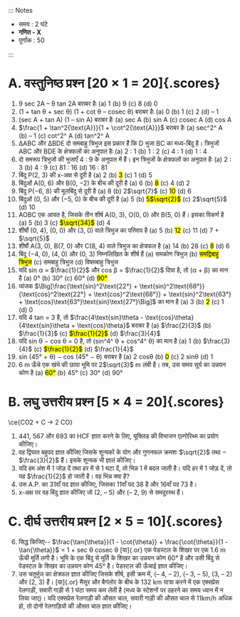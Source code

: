 ::: Notes

- समय : 2 घंटे
- **गणित ‐ X**
- पूर्णांक : 50

:::

# A. वस्तुनिष्ठ प्रश्‍न [20 × 1 = 20]{.scores}

1. 9 sec 2A – 9 tan 2A बराबर हैः
   (a) 1
   (b) 9
   (c) 8
   (d) 0
2. (1 + tan θ + sec θ) (1 + cot θ – cosec θ) बराबर हैः
   (a) 0
   (b) 1
   (c) 2
   (d) – 1
3. (sec A + tan A) (1 – sin A) बराबर हैः
   (a) sec A
   (b) sin A
   (c) cosec A
   (d) cos A
4. $\frac{1 + \tan^2{\text{A}}}{1 + \cot^2{\text{A}}}$ बराबर हैः
   (a) sec^2^ A
   (b) – 1
   (c) cot^2^ A
   (d) tan^2^ A
5. ΔABC और ΔBDE दो समबाहु त्रिभुज इस प्रकार हैं कि D भुजा BC का मध्य-बिंदु है। त्रिभुजों ABC और BDE के क्षेत्रफलों का अनुपात हैः
   (a) 2 : 1
   (b) 1 : 2
   (c) 4 : 1
   (d) 1 : 4
6. दो समरूप त्रिभुजों की भुजाएँ 4 : 9 के अनुपात में हैं। इन त्रिभुजों के क्षेत्रफलों का अनुपात हैः
   (a) 2 : 3
   (b) 4 : 9
   (c) 81 : 16
   (d) 16 : 81
7. बिंदु P(2, 3) की x-अक्ष से दूरी है
   (a) 2
   (b) <mark>3</mark>
   (c) 1
   (d) 5
8. बिंदुओं A(0, 6) और B(0, −2) के बीच की दूरी है
   (a) 6
   (b) <mark>8</mark>
   (c) 4
   (d) 2
9. बिंदु P(−6, 8) की मूलबिंदु से दूरी है
   (a) 8
   (b) 2$\sqrt{7}$
   (c) <mark>10</mark>
   (d) 6
10. बिंदुओं (0, 5) और (−5, 0) के बीच की दूरी है
    (a) 5
    (b) <mark>5$\sqrt{2}$</mark>
    (c) 2$\sqrt{5}$
    (d) 10
11. AOBC एक आयत है, जिसके तीन शीर्ष A(0, 3), O(0, 0) और B(5, 0) हैं। इसका विकर्ण है
    (a) 5
    (b) 3
    (c) <mark>$\sqrt{34}$</mark>
    (d) 4
12. शीर्षो (0, 4), (0, 0) और (3, 0) वाले त्रिभुज का परिमाप है
    (a) 5
    (b) <mark>12</mark>
    (c) 11
    (d) 7 + $\sqrt{5}$
13. शीर्षो A(3, 0), B(7, 0) और C(8, 4) वाले त्रिभुज का क्षेत्रफल है
    (a) 14
    (b) 28
    (c) <mark>8</mark>
    (d) 6
14. बिंदु (−4, 0), (4, 0) और (0, 3) निम्नलिखित के शीर्ष हैं
    (a) समकोण त्रिभुज
    (b) <mark>समद्विबाहु त्रिभुज</mark>
    (c) समबाहु त्रिभुज
    (d) विषमबाहु त्रिभुज
15. यदि sin α = $\frac{1}{2}$ और cos β = $\frac{1}{2}$ दिया है, तो (α + β) का मान है
    (a) 0°
    (b) 30°
    (c) 60°
    (d) <mark>90°</mark>
16. व्यंजक $\Big[\frac{\text{sin}^2\text{22°} + \text{sin}^2\text{68°}}{\text{cos}^2\text{22°} + \text{cos}^2\text{68°}} + \text{sin}^2\text{63°} + \text{cos}\text{63°}\text{sin}\text{27°}\Big]$ का मान है
    (a) 3
    (b) <mark>2</mark>
    (c) 1
    (d) 0
17. यदि 4 tan = 3 है, तो $\frac{4\text{sin}\theta - \text{cos}\theta}{4\text{sin}\theta + \text{cos}\theta}$ बराबर है
    (a) $\frac{2}{3}$
    (b) $\frac{1}{3}$
    (c) <mark>$\frac{1}{2}$</mark>
    (d) $\frac{3}{4}$
18. यदि sin θ − cos θ = 0 है, तो (sin^4^ θ + cos^4^ θ) का मान है
    (a) 1
    (b) $\frac{3}{4}$
    (c) <mark>$\frac{1}{2}$</mark>
    (d) $\frac{1}{4}$
19. sin (45° + θ) − cos (45° − θ) बराबर है
    (a) 2 cosθ
    (b) <mark>0</mark>
    (c) 2 sinθ
    (d) 1
20. 6 m ऊँचे एक खंभे की छाया भूमि पर 2$\sqrt{3}$ m लंबी है। तब, उस समय सूर्य का उन्नयन कोण है
    (a) <mark>60°</mark>
    (b) 45°
    (c) 30°
    (d) 90°

# B. लघु उत्तरीय प्रश्‍न [5 × 4 = 20]{.scores}

\ce{CO2 + C -> 2 CO}

1. 441, 567 और 693 का HCF ज्ञात करने के लिए, यूक्लिड की विभाजन एल्गोरिथ्म का प्रयोग कीजिए।
2. वह द्विघात बहुपद ज्ञात कीजिए जिसके शून्यकों के योग और गुणनफल क्रमशः $\sqrt{2}$ तथा −$\frac{3}{2}$ हैं। इसके शून्यक भी ज्ञातं कीजिए।
3. यदि हम अंश में 1 जोड़ दें तथा हर में से 1 घटा दें, तो भिन्न 1 में बदल जाती है। यदि हर में 1 जोड़ दें, तो यह $\frac{1}{2}$ हो जाती है। वह भिन्न क्या है?
4. उस A.P. का 31वाँ पद ज्ञात कीजिए, जिसका 11वाँ पद 38 है और 16वाँ पद 73 है।
5. x-अक्ष पर वह बिंदु ज्ञात कीजिए जो (2, – 5) और (– 2, 9) से समदूरस्थ हैं।

# C. दीर्घ उत्तरीय प्रश्‍न [2 × 5 = 10]{.scores}

6. सिद्ध किजिए-- $\frac{\tan{\theta}}{1 - \cot{\theta}} + \frac{\cot{\theta}}{1 - \tan{\theta}}$ = 1 + sec θ cosec θ
   [या]{.or}
   एक पेडस्टल के शिखर पर एक 1.6 m ऊँची मूर्ति लगी है। भूमि के एक बिंदु से मूर्ति के शिखर का उन्नयन कोण 60° है और उसी बिंदु से पेडस्टल के शिखर का उन्नयन कोण 45° है। पेडस्टल की ऊँचाई ज्ञात कीजिए।
7. उस चतुर्भुज का क्षेत्रफल ज्ञात कीजिए जिसके शीर्ष, इसी क्रम में, (– 4, – 2), (– 3, – 5), (3, – 2) और (2, 3) हैं।
   [या]{.or}
   मैसूर और बैगंलोर के बीच के 132 km यात्रा करने में एक एक्सप्रेस रेलगाड़ी, सवारी गाड़ी से 1 घंटा समय कम लेती है (मध्य के स्टेशनों पर ठहरने का समय ध्यान में न लिया जाए)। यदि एक्सप्रेस रेलगाड़ी की औसत चाल, सवारी गाड़ी की औसत चाल से 11km/h अधिक हो, तो दोनों रेलगाड़ियों की औसत चाल ज्ञात कीजिए।
